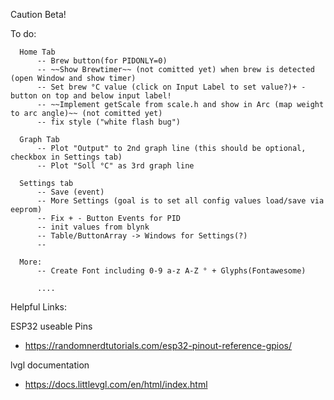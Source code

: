 Caution Beta!

To do: 
      
      Home Tab
          -- Brew button(for PIDONLY=0)
          -- ~~Show Brewtimer~~ (not comitted yet) when brew is detected (open Window and show timer)
          -- Set brew °C value (click on Input Label to set value?)+ - button on top and below input label!
          -- ~~Implement getScale from scale.h and show in Arc (map weight to arc angle)~~ (not comitted yet) 
          -- fix style ("white flash bug")
          
      Graph Tab
          -- Plot "Output" to 2nd graph line (this should be optional, checkbox in Settings tab)
          -- Plot "Soll °C" as 3rd graph line
         
      Settings tab
          -- Save (event)
          -- More Settings (goal is to set all config values load/save via eeprom)
          -- Fix + - Button Events for PID
          -- init values from blynk
          -- Table/ButtonArray -> Windows for Settings(?)
          --
          
      More: 
          -- Create Font including 0-9 a-z A-Z ° + Glyphs(Fontawesome)
          
          ....
          
      
Helpful Links:

ESP32 useable Pins
- https://randomnerdtutorials.com/esp32-pinout-reference-gpios/

lvgl documentation
- https://docs.littlevgl.com/en/html/index.html
